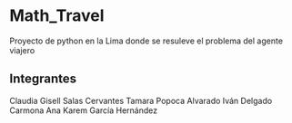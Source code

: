 # Math_Travel
Proyecto de python en la Lima donde se resuleve el problema del agente viajero
##

## Integrantes 
Claudia Gisell Salas Cervantes 
Tamara Popoca Alvarado
Iván Delgado Carmona
Ana Karem García Hernández 
